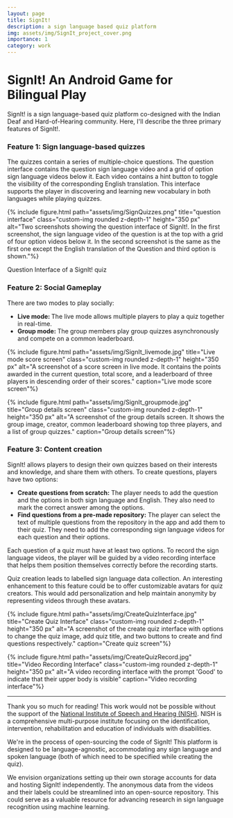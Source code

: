 ```yaml
---
layout: page
title: SignIt!
description: a sign language based quiz platform
img: assets/img/SignIt_project_cover.png
importance: 1
category: work
---
```


# SignIt! An Android Game for Bilingual Play

SignIt! is a sign language-based quiz platform co-designed with the Indian Deaf and Hard-of-Hearing community. Here, I'll describe the three primary features of SignIt!.

<style>
.custom-img {
  height: 300px;
  width: auto; /* maintain aspect ratio */
  max-width: 100%; /* max width is the width of the parent element */
}
</style>

### Feature 1: Sign language-based quizzes

The quizzes contain a series of multiple-choice questions. The question interface contains the question sign language video and a grid of option sign language videos below it. Each video contains a hint button to toggle the visibility of the corresponding English translation. This interface supports the player in discovering and learning new vocabulary in both languages while playing quizzes.

<div class="row">

<div class="col-sm mt-3 mt-md-0 d-flex justify-content-center">

{% include figure.html path="assets/img/SignQuizzes.png" title="question interface" class="custom-img rounded z-depth-1" height="350 px" alt="Two screenshots showing the question interface of SignIt!. In the first screenshot, the sign language video of the question is at the top with a grid of four option videos below it. In the second screenshot is the same as the first one except the English translation of the Question and third option is shown."%}

</div>

</div>

<div class="caption">

Question Interface of a SignIt! quiz

</div>

### Feature 2: Social Gameplay

There are two modes to play socially:

<ul>
<li> <b>Live mode: </b>The live mode allows multiple players to play a quiz together in real-time.</li>
<li> <b>Group mode: </b> The group members play group quizzes asynchronously and compete on a common leaderboard.</li>
</ul>

<div class="row justify-content-sm-center">

<div class="col-sm-4 mt-3 mt-md-0">

{% include figure.html path="assets/img/SignIt_livemode.jpg" title="Live mode score screen" class="custom-img rounded z-depth-1" height="350 px" alt="A screenshot of a score screen in live mode. It contains the points awarded in the current question, total score, and a leaderboard of three players in descending order of their scores." caption="Live mode score screen"%}

</div>

<div class="col-sm-4 mt-3 mt-md-0">

{% include figure.html path="assets/img/SignIt_groupmode.jpg" title="Group details screen" class="custom-img rounded z-depth-1" height="350 px" alt="A screenshot of the group details screen. It shows the group image, creator, common leaderboard showing top three players, and a list of group quizzes." caption="Group details screen"%}

</div>

</div>


### Feature 3: Content creation

SignIt! allows players to design their own quizzes based on their interests and knowledge, and share them with others. To create questions, players have two options:

<ul>
<li> <b>Create questions from scratch:</b> The player needs to add the question and the options in both sign language and English. They also need to mark the correct answer among the options. </li>
<li> <b>Find questions from a pre-made repository:</b> The player can select the text of multiple questions from the repository in the app and add them to their quiz. They need to add the corresponding sign language videos for each question and their options. </li>
</ul>

Each question of a quiz must have at least two options. To record the sign language videos, the player will be guided by a video recording interface that helps them position themselves correctly before the recording starts.

Quiz creation leads to labelled sign language data collection. An interesting enhancement to this feature could be to offer customizable avatars for quiz creators. This would add personalization and help maintain anonymity by representing videos through these avatars. 

<div class="row justify-content-center">

<div class="col-sm-4 mt-3 mt-md-0">

{% include figure.html path="assets/img/CreateQuizInterface.jpg" title="Create Quiz Interface" class="custom-img rounded z-depth-1" height="350 px" alt="A screenshot of the create quiz interface with options to change the quiz image, add quiz title, and two buttons to create and find questions respectively." caption="Create quiz screen"%}

</div>

<div class="col-sm-4 mt-3 mt-md-0">

{% include figure.html path="assets/img/CreateQuizRecord.jpg" title="Video Recording Interface" class="custom-img rounded z-depth-1" height="350 px" alt="A video recording interface with the prompt 'Good' to indicate that their upper body is visible" caption="Video recording interface"%}

</div>
</div>

<hr/>

Thank you so much for reading! This work would not be possible without the support of the [National Institute of Speech and Hearing (NISH)](https://nish.ac.in/). NISH is a comprehensive multi-purpose institute focusing on the identification, intervention, rehabilitation and education of individuals with disabilities. 

We're in the process of open-sourcing the code of SignIt! This platform is designed to be language-agnostic, accommodating any sign language and spoken language (both of which need to be specified while creating the quiz). 

We envision organizations setting up their own storage accounts for data and hosting SignIt! independently. The anonymous data from the videos and their labels could be streamlined into an open-source repository. This could serve as a valuable resource for advancing research in sign language recognition using machine learning. 